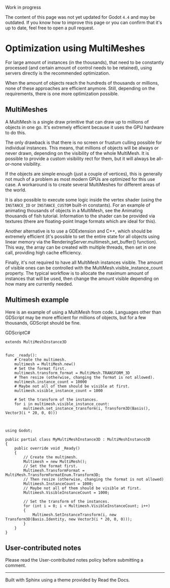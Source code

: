 Work in progress

The content of this page was not yet updated for Godot `4.4` and may be
outdated. If you know how to improve this page or you can confirm that it's up
to date, feel free to open a pull request.

# Optimization using MultiMeshes

For large amount of instances (in the thousands), that need to be constantly
processed (and certain amount of control needs to be retained), using servers
directly is the recommended optimization.

When the amount of objects reach the hundreds of thousands or millions, none
of these approaches are efficient anymore. Still, depending on the
requirements, there is one more optimization possible.

## MultiMeshes

A MultiMesh is a single draw primitive that can draw up to millions of objects
in one go. It's extremely efficient because it uses the GPU hardware to do
this.

The only drawback is that there is no screen or frustum culling possible for
individual instances. This means, that millions of objects will be always or
never drawn, depending on the visibility of the whole MultiMesh. It is
possible to provide a custom visibility rect for them, but it will always be
all-or-none visibility.

If the objects are simple enough (just a couple of vertices), this is
generally not much of a problem as most modern GPUs are optimized for this use
case. A workaround is to create several MultiMeshes for different areas of the
world.

It is also possible to execute some logic inside the vertex shader (using the
`INSTANCE_ID` or `INSTANCE_CUSTOM` built-in constants). For an example of
animating thousands of objects in a MultiMesh, see the Animating thousands of
fish tutorial. Information to the shader can be provided via textures (there
are floating-point Image formats which are ideal for this).

Another alternative is to use a GDExtension and C++, which should be extremely
efficient (it's possible to set the entire state for all objects using linear
memory via the RenderingServer.multimesh_set_buffer() function). This way, the
array can be created with multiple threads, then set in one call, providing
high cache efficiency.

Finally, it's not required to have all MultiMesh instances visible. The amount
of visible ones can be controlled with the MultiMesh.visible_instance_count
property. The typical workflow is to allocate the maximum amount of instances
that will be used, then change the amount visible depending on how many are
currently needed.

## Multimesh example

Here is an example of using a MultiMesh from code. Languages other than
GDScript may be more efficient for millions of objects, but for a few
thousands, GDScript should be fine.

GDScriptC#

    
    
    extends MultiMeshInstance3D
    
    
    func _ready():
        # Create the multimesh.
        multimesh = MultiMesh.new()
        # Set the format first.
        multimesh.transform_format = MultiMesh.TRANSFORM_3D
        # Then resize (otherwise, changing the format is not allowed).
        multimesh.instance_count = 10000
        # Maybe not all of them should be visible at first.
        multimesh.visible_instance_count = 1000
    
        # Set the transform of the instances.
        for i in multimesh.visible_instance_count:
            multimesh.set_instance_transform(i, Transform3D(Basis(), Vector3(i * 20, 0, 0)))
    
    
    
    using Godot;
    
    public partial class MyMultiMeshInstance3D : MultiMeshInstance3D
    {
        public override void _Ready()
        {
            // Create the multimesh.
            Multimesh = new MultiMesh();
            // Set the format first.
            Multimesh.TransformFormat = MultiMesh.TransformFormatEnum.Transform3D;
            // Then resize (otherwise, changing the format is not allowed)
            Multimesh.InstanceCount = 1000;
            // Maybe not all of them should be visible at first.
            Multimesh.VisibleInstanceCount = 1000;
    
            // Set the transform of the instances.
            for (int i = 0; i < Multimesh.VisibleInstanceCount; i++)
            {
                Multimesh.SetInstanceTransform(i, new Transform3D(Basis.Identity, new Vector3(i * 20, 0, 0)));
            }
        }
    }
    

## User-contributed notes

Please read the User-contributed notes policy before submitting a comment.

* * *

Built with Sphinx using a theme provided by Read the Docs.

